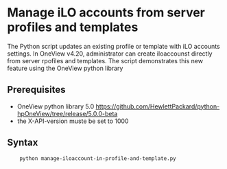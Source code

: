 # Manage iLO accounts from server profiles and templates

The Python script updates an existing profile or template with iLO accounts settings. In OneView v4.20, administrator can create iloaccounst directly from server rpofiles and templates. The script demonstrates this new feature using the OneView python library 

## Prerequisites
   * OneView python library 5.0 https://github.com/HewlettPackard/python-hpOneView/tree/release/5.0.0-beta
   * the X-API-version muste be set to 1000 





## Syntax



```
    python manage-iloaccount-in-profile-and-template.py

```


